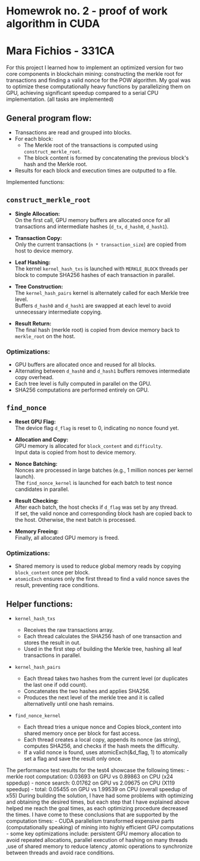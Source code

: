 # Homewrok no. 2 - proof of work algorithm in CUDA
# Mara Fichios - 331CA

For this project I learned how to implement an optimized version for two core components in blockchain mining:
constructing the merkle root for transactions and finding a valid nonce for the POW algorithm. My goal was to
optimize these computationally heavy functions by parallelizing them on GPU, achieving significant speedup
compared to a serial CPU implementation. (all tasks are implemented)

## General program flow:
- Transactions are read and grouped into blocks.
- For each block:
	- The Merkle root of the transactions is computed using `construct_merkle_root`.
	- The block content is formed by concatenating the previous block's hash and the Merkle root.
- Results for each block and execution times are outputted to a file.

Implemented functions:

## `construct_merkle_root`
- **Single Allocation:**  
  On the first call, GPU memory buffers are allocated once for all transactions and intermediate hashes
  (`d_tx`, `d_hash0`, `d_hash1`).

- **Transaction Copy:**  
  Only the current transactions (`n * transaction_size`) are copied from host to device memory.

- **Leaf Hashing:**  
  The kernel `kernel_hash_txs` is launched with `MERKLE_BLOCK` threads per block to compute SHA256
  hashes of each transaction in parallel.

- **Tree Construction:**  
  The `kernel_hash_pairs` kernel is alternately called for each Merkle tree level.  
  Buffers `d_hash0` and `d_hash1` are swapped at each level to avoid unnecessary intermediate copying.

- **Result Return:**  
  The final hash (merkle root) is copied from device memory back to `merkle_root` on the host.

### Optimizations:
- GPU buffers are allocated once and reused for all blocks.  
- Alternating between `d_hash0` and `d_hash1` buffers removes intermediate copy overhead.  
- Each tree level is fully computed in parallel on the GPU.  
- SHA256 computations are performed entirely on GPU.


## `find_nonce`
- **Reset GPU Flag:**  
  The device flag `d_flag` is reset to 0, indicating no nonce found yet.

- **Allocation and Copy:**  
  GPU memory is allocated for `block_content` and `difficulty`.  
  Input data is copied from host to device memory.

- **Nonce Batching:**  
  Nonces are processed in large batches (e.g., 1 million nonces per kernel launch).  
  The `find_nonce_kernel` is launched for each batch to test nonce candidates in parallel.

- **Result Checking:**  
  After each batch, the host checks if `d_flag` was set by any thread.  
  If set, the valid nonce and corresponding block hash are copied back to the host. Otherwise,
  the next batch is processed.

- **Memory Freeing:**  
  Finally, all allocated GPU memory is freed.

### Optimizations:
- Shared memory is used to reduce global memory reads by copying `block_content` once per block.  
- `atomicExch` ensures only the first thread to find a valid nonce saves the result, preventing race conditions.

## Helper functions:
- `kernel_hash_txs`
	- Receives the raw transactions array.
	- Each thread calculates the SHA256 hash of one transaction and stores the result in out.
	- Used in the first step of building the Merkle tree, hashing all leaf transactions in parallel.

- `kernel_hash_pairs`
	- Each thread takes two hashes from the current level (or duplicates the last one if odd count).
	- Concatenates the two hashes and applies SHA256.
	- Produces the next level of the merkle tree and it is called alternativelly until one hash remains.

- `find_nonce_kernel`
	- Each thread tries a unique nonce and Copies block_content into shared memory once per block for
	fast access.
	- Each thread creates a local copy, appends its nonce (as string), computes SHA256, and checks if
	the hash meets the difficulty.
	- If a valid nonce is found, uses atomicExch(&d_flag, 1) to atomically set a flag and save the
	result only once.

The performance test results for the test4 showcase the following times:
	- merkle root computation: 0.03693 on GPU vs 0.89863 on CPU (x24 sppedup)
	- nonce search: 0.01762 on GPU vs 2.09675 on CPU (X119 speedup)
	- total: 0.05455 on GPU vs 1.99539 on CPU (overall speedup of x55)
During building the solution, I have had some problems with optimizing and obtaining the desired times, but each
step that I have explained above helped me reach the goal times, as each optimizing procedure decreased the times.
I have come to these conclusions that are supported by the computation times:
	- CUDA parallelism transformed expensive parts (computationally speaking) of mining into highly 
	efficient GPU computations
	- some key optimizations include: persistent GPU memory allocation to avoid repeated allocations,
	parallel execution of hashing on many threads ,use of shared memory to reduce latency ,atomic
	operations to synchronize between threads and avoid race conditions.
